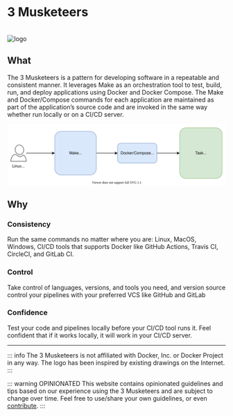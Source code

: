# 3 Musketeers

<br/>

<img src="/img/hero.jpg" alt="logo" width="300"/>

## What

The 3 Musketeers is a pattern for developing software in a repeatable and consistent manner. It leverages Make as an orchestration tool to test, build, run, and deploy applications using Docker and Docker Compose. The Make and Docker/Compose commands for each application are maintained as part of the application’s source code and are invoked in the same way whether run locally or on a CI/CD server.

![pattern-overview](./assets/diagrams-overview.svg)

## Why

### Consistency

Run the same commands no matter where you are: Linux, MacOS, Windows, CI/CD tools that supports Docker like GitHub Actions, Travis CI, CircleCI, and GitLab CI.

### Control

Take control of languages, versions, and tools you need, and version source control your pipelines with your preferred VCS like GitHub and GitLab

### Confidence

Test your code and pipelines locally before your CI/CD tool runs it. Feel confident that if it works locally, it will work in your CI/CD server.

---

::: info
The 3 Musketeers is not affiliated with Docker, Inc. or Docker Project in any way. The logo has been inspired by existing drawings on the Internet.
:::

::: warning OPINIONATED
This website contains opinionated guidelines and tips based on our experience using the 3 Musketeers and are subject to change over time. Feel free to use/share your own guidelines, or even [contribute][linkContributing].
:::

[linkContributing]: contributing
